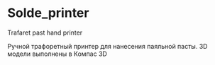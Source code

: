 # Solde_printer
Trafaret past hand printer

Ручной трафоретный принтер для нанесения паяльной пасты.
3D модели выполнены в Компас 3D
